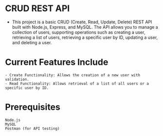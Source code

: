 # CRUD REST API
  -  This project is a basic CRUD (Create, Read, Update, Delete) REST API built with Node.js, Express, and MySQL. 
        The API allows you to manage a collection of users, supporting operations such as creating a user, 
        retrieving a list of users, retrieving a specific user by ID, updating a user, and deleting a user.

# Current Features Include

    - Create Functionality: Allows the creation of a new user with validation.
    - Read Functionality: Allows retrieval of a list of all users or a specific user by ID.
    

# Prerequisites
    Node.js
    MySQL
    Postman (for API testing)